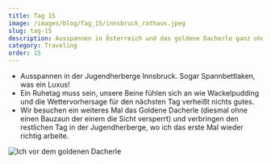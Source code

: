 ```yaml
---
title: Tag 15
image: /images/blog/Tag_15/innsbruck_rathaus.jpeg
slug: tag-15
description: Ausspannen in Österreich und das goldene Dacherle ganz ohne Sichtschutz!
category: Traveling
order: 15
---
```


- Ausspannen in der Jugendherberge Innsbruck. Sogar Spannbettlaken, was ein Luxus!
- Ein Ruhetag muss sein, unsere Beine fühlen sich an wie Wackelpudding und die Wettervorhersage für den nächsten Tag verheißt nichts gutes.
- Wir besuchen ein weiteres Mal das Goldene Dacherle (diesmal ohne einen Bauzaun der einem die Sicht versperrt) und verbringen den restlichen Tag in der Jugendherberge, wo ich das erste Mal wieder richtig arbeite.

![Ich vor dem goldenen Dacherle](/images/blog/Tag_15/innsbruck.jpeg)